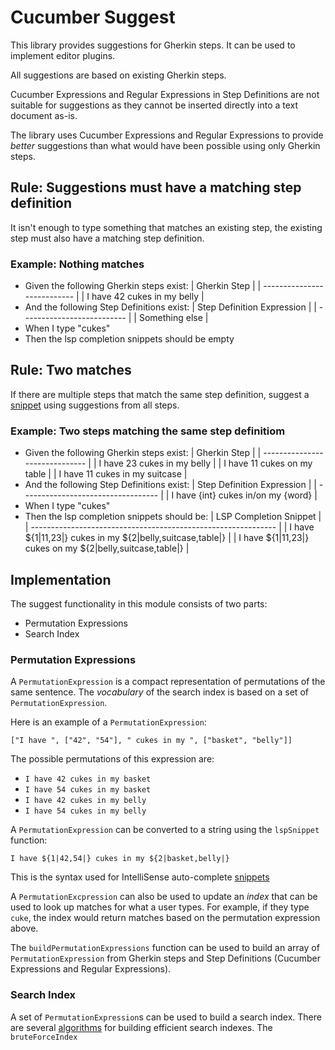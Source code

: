 # Cucumber Suggest

This library provides suggestions for Gherkin steps. It can be used to implement editor plugins.

All suggestions are based on existing Gherkin steps. 

Cucumber Expressions and Regular Expressions in Step Definitions are not suitable
for suggestions as they cannot be inserted directly into a text document as-is.

The library uses Cucumber Expressions and Regular Expressions to provide *better*
suggestions than what would have been possible using only Gherkin steps.

## Rule: Suggestions must have a matching step definition

It isn't enough to type something that matches an existing step,
the existing step must also have a matching step definition.

### Example: Nothing matches

* Given the following Gherkin steps exist:
  | Gherkin Step                |
  | --------------------------- |
  | I have 42 cukes in my belly |
* And the following Step Definitions exist:
  | Step Definition Expression |
  | -------------------------- |
  | Something else             |
* When I type "cukes"
* Then the lsp completion snippets should be empty

## Rule: Two matches

If there are multiple steps that match the same step definition,
suggest a [snippet](https://microsoft.github.io/language-server-protocol/specifications/specification-3-17/#snippet_syntax)
using suggestions from all steps.

### Example: Two steps matching the same step definitiom

* Given the following Gherkin steps exist:
  | Gherkin Step                   |
  | ------------------------------ |
  | I have 23 cukes in my belly    |
  | I have 11 cukes on my table    |
  | I have 11 cukes in my suitcase |
* And the following Step Definitions exist:
  | Step Definition Expression         |
  | ---------------------------------- |
  | I have {int} cukes in/on my {word} |
* When I type "cukes"
* Then the lsp completion snippets should be:
  | LSP Completion Snippet                                        |
  | ------------------------------------------------------------- |
  | I have ${1\|11,23\|} cukes in my ${2\|belly,suitcase,table\|} |
  | I have ${1\|11,23\|} cukes on my ${2\|belly,suitcase,table\|} |

## Implementation

The suggest functionality in this module consists of two parts:

* Permutation Expressions
* Search Index

### Permutation Expressions

A `PermutationExpression` is a compact representation of permutations of the same sentence.
The *vocabulary* of the search index is based on a set of `PermutationExpression`.

Here is an example of a `PermutationExpression`:

`["I have ", ["42", "54"], " cukes in my ", ["basket", "belly"]]`

The possible permutations of this expression are:

* `I have 42 cukes in my basket`
* `I have 54 cukes in my basket`
* `I have 42 cukes in my belly`
* `I have 54 cukes in my belly`

A `PermutationExpression` can be converted to a string using the `lspSnippet` function:

`I have ${1|42,54|} cukes in my ${2|basket,belly|}`

This is the syntax used for IntelliSense auto-complete
[snippets](https://microsoft.github.io/language-server-protocol/specifications/specification-3-17/#snippet_syntax)

A `PermutationExcpression` can also be used to update an *index* that can be used to look up matches
for what a user types. For example, if they type `cuke`, the index would return matches based on the
permutation expression above.

The `buildPermutationExpressions` function can be used to build an array of `PermutationExpression`
from Gherkin steps and Step Definitions (Cucumber Expressions and Regular Expressions).

### Search Index

A set of `PermutationExpression`s can be used to build a search index. There are several
[algorithms](https://futurice.com/blog/data-structures-for-fast-autocomplete) for building efficient
search indexes. The `bruteForceIndex`
